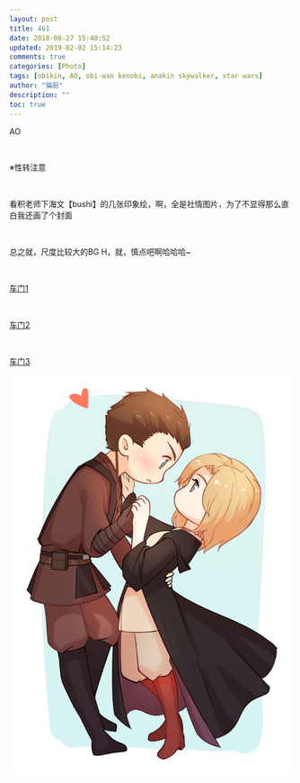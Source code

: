 ```yaml
---
layout: post
title: 461
date: 2018-08-27 15:40:52
updated: 2019-02-02 15:14:23
comments: true
categories: [Photo]
tags: [obikin, AO, obi-wan kenobi, anakin skywalker, star wars]
author: "猫厨"
description: ""
toc: true
---
```


<p>AO</p> 
<p>&nbsp;<br /></p> 
<p>※性转注意</p> 
<p>&nbsp;<br /></p> 
<p>看积老师下海文【bushi】的几张印象绘，啊，全是社情图片，为了不显得那么直白我还画了个封面</p> 
<p>&nbsp;<br /></p> 
<p>总之就，尺度比较大的BG H，就，慎点吧啊哈哈哈~</p> 
<p>&nbsp;<br /></p> 
<p><a rel="nofollow" href="https://images-wixmp-ed30a86b8c4ca887773594c2.wixmp.com/intermediary/f/d97cf4c4-1f95-4c79-9e66-10b31d5fac97/dcyorwx-f3c735bd-f2fa-4f90-9794-a3fe607629ca.jpg" target="_blank"  >车门1</a></p> 
<p>&nbsp;</p> 
<p><a rel="nofollow" href="https://images-wixmp-ed30a86b8c4ca887773594c2.wixmp.com/intermediary/f/d97cf4c4-1f95-4c79-9e66-10b31d5fac97/dcyos0b-872b95ed-46ac-4ddb-9b36-0c1b763384d7.jpg" target="_blank"  >车门2</a></p> 
<p>&nbsp;<br /></p> 
<p><a rel="nofollow" href="https://images-wixmp-ed30a86b8c4ca887773594c2.wixmp.com/intermediary/f/d97cf4c4-1f95-4c79-9e66-10b31d5fac97/dcyos2z-1e3feec0-ad70-44c2-bf00-ca0eecb816f5.jpg" target="_blank"  >车门3</a></p>

![](https://raw.githubusercontent.com/alicewish/meowchain247/master/img_cVZNdzJtQk9JV2VNOGRxS3c5dlNEYkI2VWpheG5JTXY1YXUxbTM0U0d2UmcyckxpbzFkWXdBPT0.jpg)